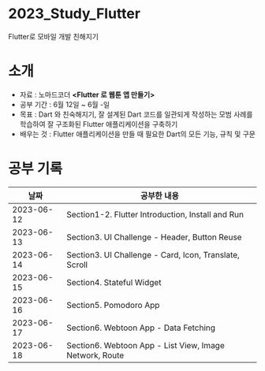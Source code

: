 # 2023_Study_Flutter
Flutter로 모바일 개발 친해지기


# 소개
- 자료 : 노마드코더 **<Flutter 로 웹툰 앱 만들기>**
- 공부 기간 : 6월 12일 ~ 6월 -일
- 목표 : Dart 와 친숙해지기, 잘 설계된 Dart 코드를 일관되게 작성하는 모범 사례를 학습하여 잘 구조화된 Flutter 애플리케이션을 구축하기
- 배우는 것 : Flutter 애플리케이션을 만들 때 필요한 Dart의 모든 기능, 규칙 및 구문

# 공부 기록
| 날짜         | 공부한 내용                                                         |
|------------|----------------------------------------------------------------|
| 2023-06-12 | Section1-2. Flutter Introduction, Install and Run                           |
| 2023-06-13 | Section3. UI Challenge - Header, Button Reuse                           |
| 2023-06-14 | Section3. UI Challenge - Card, Icon, Translate, Scroll                           |
| 2023-06-15 | Section4. Stateful Widget                           |
| 2023-06-16 | Section5. Pomodoro App                              |
| 2023-06-17 | Section6. Webtoon App - Data Fetching                              |
| 2023-06-18 | Section6. Webtoon App - List View, Image Network, Route                              |
